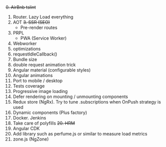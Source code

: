 ~~0. AirBnb tslint~~
1. Router. Lazy Load everything 
2. AOT
~~3. SSR (SEO)~~
   - Pre-render routes
4. PRPL 
   - PWA (Service Worker)
5. Webworker
6. <link> optimizations
7. requestIdleCallback()
8. Bundle size
9. double request animation trick
10. Angular material (configurable styles)
11. Angular animations
12. Port to mobile / desktop
13. Tests coverage
14. Progressive image loading
15. Defer rendering on mounting / unmounting components
16. Redux store (NgRx). Try to tune .subscriptions when OnPush strategy is used
17. Dynamic components (Plus factory)
18. Docker. Jenkins
19. Take care of polyfills
~~20. HRM~~
21. Angular CDK
22. Add library such as perfume.js or similar to measure load metrics
23. zone.js (NgZone)
